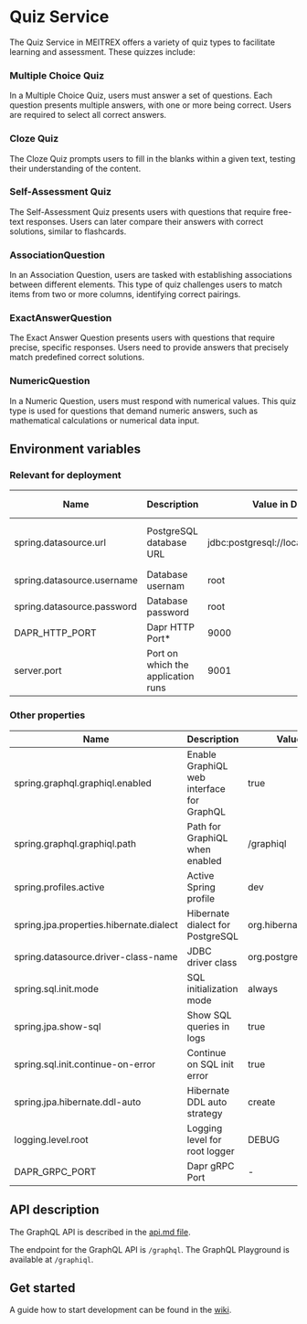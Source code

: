 # Quiz Service



The Quiz Service in MEITREX offers a variety of quiz types to facilitate learning and assessment. These quizzes include:

### Multiple Choice Quiz

In a Multiple Choice Quiz, users must answer a set of questions. Each question presents multiple answers, with one or more being correct. Users are required to select all correct answers.

### Cloze Quiz

The Cloze Quiz prompts users to fill in the blanks within a given text, testing their understanding of the content.

### Self-Assessment Quiz

The Self-Assessment Quiz presents users with questions that require free-text responses. Users can later compare their answers with correct solutions, similar to flashcards.

### AssociationQuestion

In an Association Question, users are tasked with establishing associations between different elements. This type of quiz challenges users to match items from two or more columns, identifying correct pairings.

### ExactAnswerQuestion

The Exact Answer Question presents users with questions that require precise, specific responses. Users need to provide answers that precisely match predefined correct solutions.

### NumericQuestion

In a Numeric Question, users must respond with numerical values. This quiz type is used for questions that demand numeric answers, such as mathematical calculations or numerical data input.

## Environment variables
### Relevant for deployment
| Name                       | Description                        | Value in Dev Environment                       | Value in Prod Environment                                      |
|----------------------------|------------------------------------|------------------------------------------------|----------------------------------------------------------------|
| spring.datasource.url               | PostgreSQL database URL            | jdbc:postgresql://localhost:9032/quiz_service* | jdbc:postgresql://quiz-service-db-postgresql:5432/quiz-service |
| spring.datasource.username          | Database usernam                   | root                                           | gits                                                           |
| spring.datasource.password          | Database password                  | root                                           | *secret*                                                       |
| DAPR_HTTP_PORT                        | Dapr HTTP Port*                        | 9000                                           | 3500                                                              |
| server.port                           | Port on which the application runs     | 9001                                           | 9001                                                              |
### Other properties

| Name                                    | Description                               | Value in Dev Environment                | Value in Prod Environment               |
|-----------------------------------------|-------------------------------------------|-----------------------------------------|-----------------------------------------|
| spring.graphql.graphiql.enabled         | Enable GraphiQL web interface for GraphQL | true                                    | true                                    |
| spring.graphql.graphiql.path            | Path for GraphiQL when enabled            | /graphiql                               | /graphiql                               |
| spring.profiles.active                  | Active Spring profile                     | dev                                     | prod                                    |
| spring.jpa.properties.hibernate.dialect | Hibernate dialect for PostgreSQL          | org.hibernate.dialect.PostgreSQLDialect | org.hibernate.dialect.PostgreSQLDialect |
| spring.datasource.driver-class-name     | JDBC driver class                         | org.postgresql.Driver                   | org.postgresql.Driver                   |
| spring.sql.init.mode                    | SQL initialization mode                   | always                                  | always                                  |
| spring.jpa.show-sql                     | Show SQL queries in logs                  | true                                    | false                                   |
| spring.sql.init.continue-on-error       | Continue on SQL init error                | true                                    | true                                    |
| spring.jpa.hibernate.ddl-auto           | Hibernate DDL auto strategy               | create                                  | update                                  |
| logging.level.root                      | Logging level for root logger             | DEBUG                                   | -                                       |
| DAPR_GRPC_PORT                          | Dapr gRPC Port                            | -                                       | 50001                                   |

## API description

The GraphQL API is described in the [api.md file](api.md).

The endpoint for the GraphQL API is `/graphql`. The GraphQL Playground is available at `/graphiql`.

## Get started
A guide how to start development can be
found in the [wiki](https://gits-enpro.readthedocs.io/en/latest/dev-manuals/backend/get-started.html).
